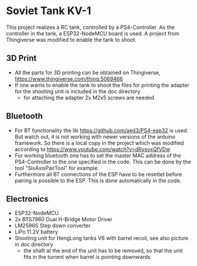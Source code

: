 # Soviet Tank KV-1
This project realizes a RC tank, controlled by a PS4-Controller. As the controller in the tank, a ESP32-NodeMCU board is used. A project from Thingiverse was modified to enable the tank to shoot.
## 3D Print
- All the parts for 3D printing can be obtained on Thingiverse, https://www.thingiverse.com/thing:5069466
- If one wants to enable the tank to shoot the files for printing the adapter for the shooting unit is included in the doc directory
  - for attaching the adapter 2x M2x5 screws are needed
## Bluetooth
- For BT functionality the lib https://github.com/aed3/PS4-esp32 is used. But watch out, it is not working with newer versions of the arduino framework. So there is a local copy in the project which was modified according to https://www.youtube.com/watch?v=dRysvxQfVDw
- For working bluetooth one has to set the master MAC address of the PS4-Controller to the one specified in the code. This can be done by the tool "SixAxisPairTool" for example.
- Furthermore all BT connections of the ESP have to be resettet before pairing is possible to the ESP. This is done automatically in the code.
## Electronics
- ESP32-NodeMCU
- 2x BTS7960 Dual H-Bridge Motor Driver
- LM2596S Step down converter
- LiPo 11.2V battery
- Shooting unit for HengLong tanks V6 with barrel recoil, see also picture in doc directory
  - the shaft at the end of the unit has to be removed, so that the unit fits in the turrent when barrel is pointing downwards
